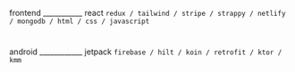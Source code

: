 frontend ___________ react ` redux / tailwind / stripe / strappy / netlify / mongodb / html / css / javascript  `

#

android ____________ jetpack ` firebase / hilt / koin / retrofit / ktor / kmm  `
